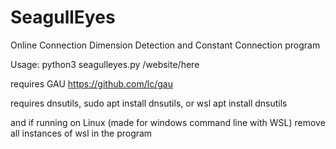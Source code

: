 # SeagullEyes
Online Connection Dimension Detection and Constant Connection program

Usage: python3 seagulleyes.py /website/here

requires GAU https://github.com/lc/gau

requires dnsutils, sudo apt install dnsutils, or wsl apt install dnsutils

and if running on Linux (made for windows command line with WSL) remove all instances of wsl in the program
